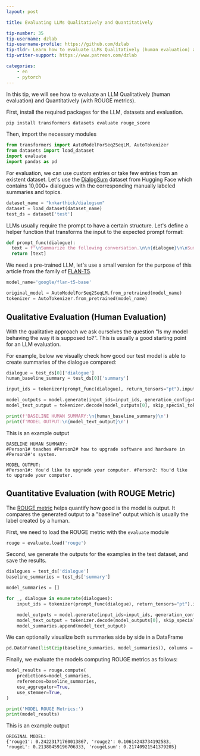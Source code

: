 ```yaml
---
layout: post

title: Evaluating LLMs Qualitatively and Quantitatively

tip-number: 35
tip-username: dzlab
tip-username-profile: https://github.com/dzlab
tip-tldr: Learn how to evaluate LLMs Qualitatively (human evaluation) and Quantitatively (with ROUGE metrics)
tip-writer-support: https://www.patreon.com/dzlab

categories:
    - en
    - pytorch
---
```


In this tip, we will see how to evaluate an LLM Qualitatively (human evaluation) and Quantitatively (with ROUGE metrics).



First, install the required packages for the LLM, datasets and evaluation.

```python
pip install transformers datasets evaluate rouge_score
```

Then, import the necessary modules

```python
from transformers import AutoModelForSeq2SeqLM, AutoTokenizer
from datasets import load_dataset
import evaluate
import pandas as pd
```

For evaluation, we can use custom entries or take few entries from an existent dataset. Let's use the [DialogSum](https://huggingface.co/datasets/knkarthick/dialogsum) dataset from Hugging Face which contains 10,000+ dialogues with the corresponding manually labeled summaries and topics. 

```python
dataset_name = "knkarthick/dialogsum"
dataset = load_dataset(dataset_name)
test_ds = dataset['test']
```

LLMs usually require the prompt to have a certain structure. Let's define a helper function that transforms the input to the expected prompt format:

```python
def prompt_func(dialogue):
  text = f"\nSummarize the following conversation.\n\n{dialogue}\n\nSummary:\n"
  return [text]
```

We need a pre-trained LLM, let's use a small version for the purpose of this article from the family of [FLAN-T5](https://huggingface.co/docs/transformers/model_doc/flan-t5).

```python
model_name='google/flan-t5-base'

original_model = AutoModelForSeq2SeqLM.from_pretrained(model_name)
tokenizer = AutoTokenizer.from_pretrained(model_name)
```

## Qualitative Evaluation (Human Evaluation)

With the qualitative approach we ask ourselves the question "Is my model behaving the way it is supposed to?". This is usually a good starting point for an LLM evaluation.

For example, below we visually check how good our test model is able to create summaries of the dialogue compared:


```python
dialogue = test_ds[0]['dialogue']
human_baseline_summary = test_ds[0]['summary']

input_ids = tokenizer(prompt_func(dialogue), return_tensors="pt").input_ids

model_outputs = model.generate(input_ids=input_ids, generation_config=GenerationConfig(max_new_tokens=200, num_beams=1))
model_text_output = tokenizer.decode(model_outputs[0], skip_special_tokens=True)

print(f'BASELINE HUMAN SUMMARY:\n{human_baseline_summary}\n')
print(f'MODEL OUTPUT:\n{model_text_output}\n')
```

This is an example output

```
BASELINE HUMAN SUMMARY:
#Person1# teaches #Person2# how to upgrade software and hardware in #Person2#'s system.

MODEL OUTPUT:
#Person1#: You'd like to upgrade your computer. #Person2: You'd like to upgrade your computer.
```

## Quantitative Evaluation (with ROUGE Metric)

The [ROUGE metric](https://en.wikipedia.org/wiki/ROUGE_(metric)) helps quantify how good is the model is output. It compares the generated output to a "baseline" output which is usually the label created by a human.

First, we need to load the ROUGE metric with the `evaluate` module

```python
rouge = evaluate.load('rouge')
```

Second, we generate the outputs for the examples in the test dataset, and save the results.

```python
dialogues = test_ds['dialogue']
baseline_summaries = test_ds['summary']

model_summaries = []

for _, dialogue in enumerate(dialogues):
    input_ids = tokenizer(prompt_func(dialogue), return_tensors="pt").input_ids

    model_outputs = model.generate(input_ids=input_ids, generation_config=GenerationConfig(max_new_tokens=200))
    model_text_output = tokenizer.decode(model_outputs[0], skip_special_tokens=True)
    model_summaries.append(model_text_output)
```

We can optionally visualize both summaries side by side in a DataFrame

```python
pd.DataFrame(list(zip(baseline_summaries, model_summaries)), columns = ['baseline_summaries', 'model_summaries'])
```

Finally, we evaluate the models computing ROUGE metrics as follows:

```python
model_results = rouge.compute(
    predictions=model_summaries,
    references=baseline_summaries,
    use_aggregator=True,
    use_stemmer=True,
)

print('MODEL ROUGE Metrics:')
print(model_results)
```

This is an example output

```
ORIGINAL MODEL:
{'rouge1': 0.24223171760013867, 'rouge2': 0.10614243734192583, 'rougeL': 0.21380459196706333, 'rougeLsum': 0.21740921541379205}
```
